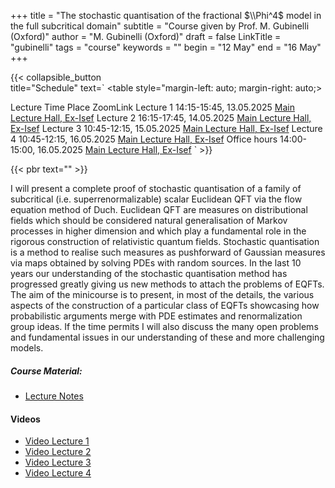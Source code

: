 +++
title = "The stochastic quantisation of the fractional $\\Phi^4$ model in the full subcritical domain"
subtitle = "Course given by Prof. M. Gubinelli (Oxford)" 
author = "M. Gubinelli (Oxford)"
draft = false
LinkTitle = "gubinelli"
tags = "course"
keywords = ""
begin = "12 May"
end = "16 May"
+++

{{< collapsible_button  
    title="Schedule" 
    text=`
    <table style="margin-left: auto; margin-right: auto;>
  <thead>
    <tr style="text-align: right;">
      <th>Lecture</th>
      <th>Time</th>
      <th>Place</th>
      <th>ZoomLink</th>
    </tr>
  </thead>
  <tbody>
    <tr>
      <td>Lecture 1</td>
      <td>14:15-15:45, 13.05.2025</td>
      <td><a href='https://www.google.com/maps/dir//Gran+Sasso+Science+Institute,+Viale+Francesco+Crispi,+7+Rectorate,+Via+Michele+Iacobucci,+2,+67100+L'Aquila+AQ,+Italy/@42.3445687,13.31408'>Main Lecture Hall, Ex-Isef</a></td>
      <td></td>
    </tr>
    <tr>
      <td>Lecture 2</td>
      <td>16:15-17:45, 14.05.2025</td>
      <td><a href='https://www.google.com/maps/dir//Gran+Sasso+Science+Institute,+Viale+Francesco+Crispi,+7+Rectorate,+Via+Michele+Iacobucci,+2,+67100+L'Aquila+AQ,+Italy/@42.3445687,13.31408'>Main Lecture Hall, Ex-Isef</a></td>
      <td></td>
    </tr>
    <tr>
      <td>Lecture 3</td>
      <td>10:45-12:15, 15.05.2025</td>
      <td><a href='https://www.google.com/maps/dir//Gran+Sasso+Science+Institute,+Viale+Francesco+Crispi,+7+Rectorate,+Via+Michele+Iacobucci,+2,+67100+L'Aquila+AQ,+Italy/@42.3445687,13.31408'>Main Lecture Hall, Ex-Isef</a></td>
      <td></td>
    </tr>
    <tr>
      <td>Lecture 4</td>
      <td>10:45-12:15, 16.05.2025</td>
      <td><a href='https://www.google.com/maps/dir//Gran+Sasso+Science+Institute,+Viale+Francesco+Crispi,+7+Rectorate,+Via+Michele+Iacobucci,+2,+67100+L'Aquila+AQ,+Italy/@42.3445687,13.31408'>Main Lecture Hall, Ex-Isef</a></td>
      <td></td>
    </tr>
    <tr>
      <td>Office hours</td>
      <td>14:00-15:00, 16.05.2025</td>
      <td><a href='https://www.google.com/maps/dir//Gran+Sasso+Science+Institute,+Viale+Francesco+Crispi,+7+Rectorate,+Via+Michele+Iacobucci,+2,+67100+L'Aquila+AQ,+Italy/@42.3445687,13.31408'>Main Lecture Hall, Ex-Isef</a></td>
      <td></td>
    </tr>
  </tbody>
</table>`
>}}

{{< pbr text="" >}}

I will present a complete proof of stochastic quantisation of a family of subcritical (i.e. superrenormalizable) scalar Euclidean QFT via the flow equation method of Duch. Euclidean QFT are measures on distributional fields which should be considered natural generalisation of Markov processes in higher dimension and which play a fundamental role in the rigorous construction of relativistic quantum fields. Stochastic quantisation is a method to realise such measures as pushforward of Gaussian measures via maps obtained by solving PDEs with random sources. In the last 10 years our understanding of the stochastic quantisation method has progressed greatly giving us new methods to attach the problems of EQFTs. The aim of the minicourse is to present, in most of the details, the various aspects of the construction of a particular class of EQFTs showcasing how probabilistic arguments merge with PDE estimates and renormalization group ideas. If the time permits I will also discuss the many open problems and fundamental issues in our understanding of these and more challenging models.

##### Course Material:
* [Lecture Notes](/pdfs/gubinelli/lecture_notes_gubinelli.pdf)


#### Videos

* [Video Lecture 1](https://youtu.be/64d8QfccniE?feature=shared)
* [Video Lecture 2](https://youtu.be/9k4o74fJups?feature=shared)
* [Video Lecture 3](https://youtu.be/MXJ1zWfTftU?feature=shared)
* [Video Lecture 4](https://youtu.be/Maz-c-f0_RM?feature=shared)
